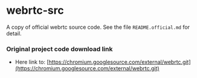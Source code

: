 # webrtc-src
A copy of official webrtc source code. See the file `README.official.md` for detail.

### Original project code download link ###

* Here link to: [https://chromium.googlesource.com/external/webrtc.git](https://chromium.googlesource.com/external/webrtc.git)<br /> 